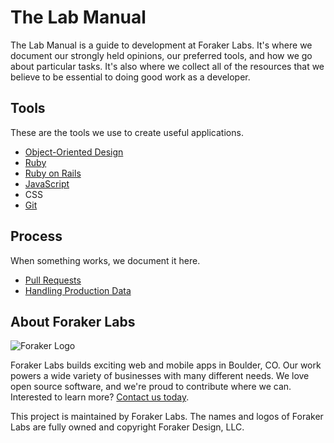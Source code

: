 # The Lab Manual

 The Lab Manual is a guide to development at Foraker Labs. It's where we document our strongly held opinions, our preferred tools, and how we go about particular tasks. It's also where we collect all of the resources that we believe to be essential to doing good work as a developer.

## Tools

These are the tools we use to create useful applications.

- [Object-Oriented Design](tools/object_oriented_design.md)
- [Ruby](tools/ruby.md)
- [Ruby on Rails](tools/ruby_on_rails.md)
- [JavaScript](tools/javascript.md)
- CSS
- [Git](tools/git.md)

## Process

When something works, we document it here.

- [Pull Requests](process/pull_requests.md)
- [Handling Production Data](process/handling_production_data.md)

## About Foraker Labs

![Foraker Logo](http://assets.foraker.com/attribution_logo.png)

Foraker Labs builds exciting web and mobile apps in Boulder, CO. Our work powers a wide variety of businesses with many different needs. We love open source software, and we're proud to contribute where we can. Interested to learn more? [Contact us today](https://www.foraker.com/contact-us).

This project is maintained by Foraker Labs. The names and logos of Foraker Labs are fully owned and copyright Foraker Design, LLC.
